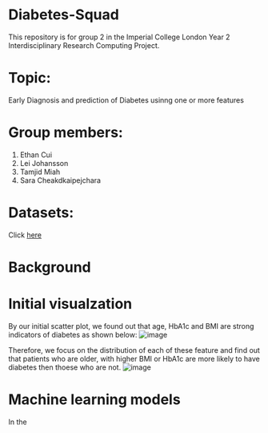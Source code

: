 # Diabetes-Squad
This repository is for group 2 in the Imperial College London Year 2 Interdisciplinary Research Computing Project.

# Topic:
Early Diagnosis and prediction of Diabetes usinng one or more features

# Group members:
1. Ethan Cui
2. Lei Johansson
3. Tamjid Miah
4. Sara Cheakdkaipejchara

# Datasets:
Click [here](https://www.kaggle.com/andrewmvd/early-diabetes-classification)

# Background

# Initial visualzation
By our initial scatter plot, we found out that age, HbA1c and BMI are strong indicators of diabetes as shown below:
![image](https://user-images.githubusercontent.com/68168401/158599646-2edfd697-4255-4716-a470-40fc9c58548c.png)

Therefore, we focus on the distribution of each of these feature and find out that patients who are older, with higher BMI or HbA1c are more likely to have diabetes then thoese who are not.
![image](https://user-images.githubusercontent.com/68168401/158600204-76347a20-d2f7-4736-bdbe-8f11cdc047af.png)

# Machine learning models
In the 
